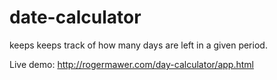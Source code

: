 # date-calculator
keeps keeps track of how many days are left in a given period.

Live demo: http://rogermawer.com/day-calculator/app.html
